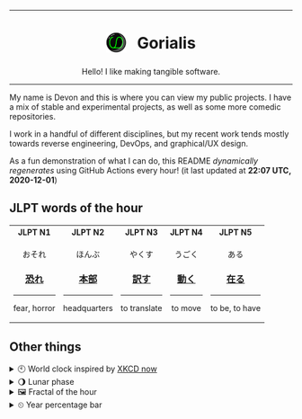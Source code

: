 ***

<h1 align="center">
<sub>
    <img src="readme/resources/avatar.png" height="36">
</sub>
&nbsp;
Gorialis
</h1>
<p align="center">
Hello! I like making tangible software.
</p>

***

My name is Devon and this is where you can view my public projects. I have a mix of stable and experimental projects, as well as some more comedic repositories.

I work in a handful of different disciplines, but my recent work tends mostly towards reverse engineering, DevOps, and graphical/UX design.

As a fun demonstration of what I can do, this README *dynamically regenerates* using GitHub Actions every hour! (it last updated at **22:07 UTC, 2020-12-01**)

<h2>JLPT words of the hour</h2>
<table>
    <tr>
        <th>JLPT N1</th>
        <th>JLPT N2</th>
        <th>JLPT N3</th>
        <th>JLPT N4</th>
        <th>JLPT N5</th>
    </tr>
    <tr>
        <td>
            <p align="center">おそれ</p>
            <h3 align="center"><b><a href="https://jisho.org/search/%E6%81%90%E3%82%8C">恐れ</a></b></h3>
            <hr>
            <p align="center">fear,<wbr> horror</p>
        </td>
        <td>
            <p align="center">ほんぶ</p>
            <h3 align="center"><b><a href="https://jisho.org/search/%E6%9C%AC%E9%83%A8">本部</a></b></h3>
            <hr>
            <p align="center">headquarters</p>
        </td>
        <td>
            <p align="center">やくす</p>
            <h3 align="center"><b><a href="https://jisho.org/search/%E8%A8%B3%E3%81%99">訳す</a></b></h3>
            <hr>
            <p align="center">to translate</p>
        </td>
        <td>
            <p align="center">うごく</p>
            <h3 align="center"><b><a href="https://jisho.org/search/%E5%8B%95%E3%81%8F">動く</a></b></h3>
            <hr>
            <p align="center">to move</p>
        </td>
        <td>
            <p align="center">ある</p>
            <h3 align="center"><b><a href="https://jisho.org/search/%E5%9C%A8%E3%82%8B">在る</a></b></h3>
            <hr>
            <p align="center">to be,<wbr> to have</p>
        </td>
    </tr>
</table>

<h2>Other things</h2>
<details>
<summary>🕙  World clock inspired by <a href="https://xkcd.com/now">XKCD now</a></summary>

> <img src="generated/now.png" width="512">

</details>
<details>
<summary>🌖 Lunar phase</summary>

The moon is approximately 58.84% through its phase (Waning Gibbous).

</details>
<details>
<summary>&#x1f5bc; Fractal of the hour</summary>

> <img src="generated/fractal.png" width="512">

</details>
<details>
<summary>&#x23f2; Year percentage bar</summary>
<pre><code>2020 [██████████████████▁▁] 91.78%</code></pre>
</details>
